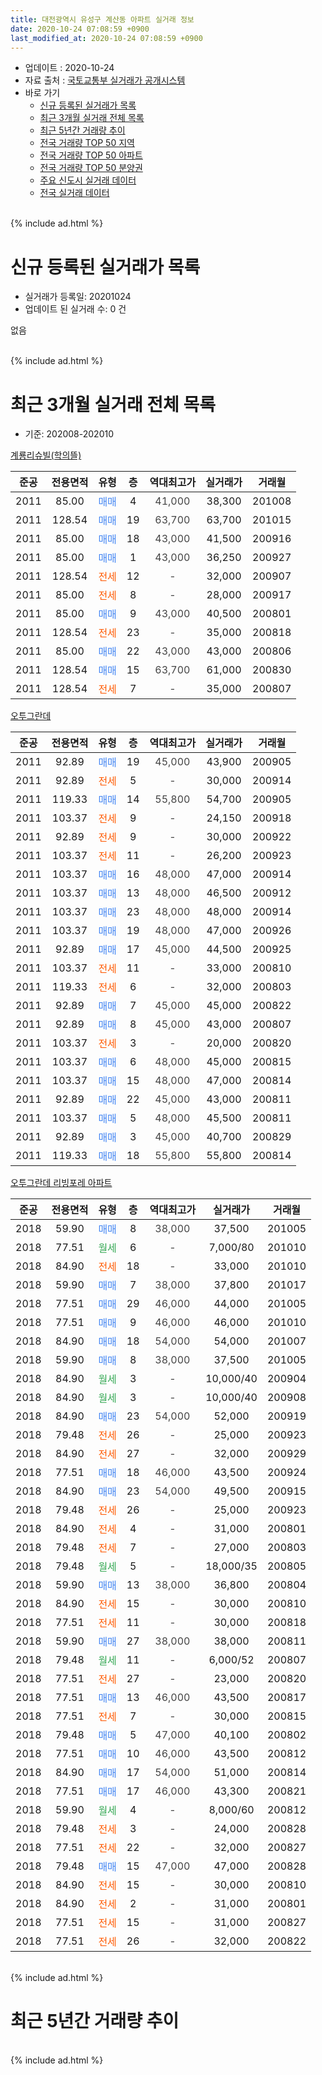 ```yaml
---
title: 대전광역시 유성구 계산동 아파트 실거래 정보
date: 2020-10-24 07:08:59 +0900
last_modified_at: 2020-10-24 07:08:59 +0900
---
```


* 업데이트 : 2020-10-24
* 자료 출처 : [국토교통부 실거래가 공개시스템](http://rt.molit.go.kr)
* 바로 가기
    * [신규 등록된 실거래가 목록](#신규-등록된-실거래가-목록)
    * [최근 3개월 실거래 전체 목록](#최근-3개월-실거래-전체-목록)
    * [최근 5년간 거래량 추이](#최근-5년간-거래량-추이)
    * [전국 거래량 TOP 50 지역](https://inasie.github.io/apt-trade-info/최근-3개월-전국에서-가장-거래가-많이-발생한-지역)
    * [전국 거래량 TOP 50 아파트](https://inasie.github.io/apt-trade-info/최근-3개월-전국에서-가장-거래가-많이-발생한-아파트)
    * [전국 거래량 TOP 50 분양권](https://inasie.github.io/apt-trade-info/최근-3개월-전국에서-가장-거래가-많이-발생한-분양권)
    * [주요 신도시 실거래 데이터](https://inasie.github.io/apt-trade-info/주요-신도시)
    * [전국 실거래 데이터](https://inasie.github.io/apt-trade-info/전국)
<br>
{% include ad.html %}
<br>

# 신규 등록된 실거래가 목록
* 실거래가 등록일: 20201024
* 업데이트 된 실거래 수: 0 건

없음

<br>
{% include ad.html %}
<br>

# 최근 3개월 실거래 전체 목록
* 기준: 202008-202010


[계룡리슈빌(학의뜰)](https://search.naver.com/search.naver?query=%EB%8C%80%EC%A0%84%EA%B4%91%EC%97%AD%EC%8B%9C+%EC%9C%A0%EC%84%B1%EA%B5%AC+%EA%B3%84%EC%82%B0%EB%8F%99+%EA%B3%84%EB%A3%A1%EB%A6%AC%EC%8A%88%EB%B9%8C%28%ED%95%99%EC%9D%98%EB%9C%B0%29)

|준공|전용면적|유형|층|역대최고가|실거래가|거래월|
|:---:|:---:|:---:|:---:|:---:|:---:|:---:|
|2011|85.00|<span style="color:#4285f3">매매</span>|4|<span style="color:#444444">41,000</span>|38,300|201008|
|2011|128.54|<span style="color:#4285f3">매매</span>|19|<span style="color:#444444">63,700</span>|63,700|201015|
|2011|85.00|<span style="color:#4285f3">매매</span>|18|<span style="color:#444444">43,000</span>|41,500|200916|
|2011|85.00|<span style="color:#4285f3">매매</span>|1|<span style="color:#444444">43,000</span>|36,250|200927|
|2011|128.54|<span style="color:#ff5a00">전세</span>|12|<span style="color:#444444">-</span>|32,000|200907|
|2011|85.00|<span style="color:#ff5a00">전세</span>|8|<span style="color:#444444">-</span>|28,000|200917|
|2011|85.00|<span style="color:#4285f3">매매</span>|9|<span style="color:#444444">43,000</span>|40,500|200801|
|2011|128.54|<span style="color:#ff5a00">전세</span>|23|<span style="color:#444444">-</span>|35,000|200818|
|2011|85.00|<span style="color:#4285f3">매매</span>|22|<span style="color:#444444">43,000</span>|43,000|200806|
|2011|128.54|<span style="color:#4285f3">매매</span>|15|<span style="color:#444444">63,700</span>|61,000|200830|
|2011|128.54|<span style="color:#ff5a00">전세</span>|7|<span style="color:#444444">-</span>|35,000|200807|

[오투그란데](https://search.naver.com/search.naver?query=%EB%8C%80%EC%A0%84%EA%B4%91%EC%97%AD%EC%8B%9C+%EC%9C%A0%EC%84%B1%EA%B5%AC+%EA%B3%84%EC%82%B0%EB%8F%99+%EC%98%A4%ED%88%AC%EA%B7%B8%EB%9E%80%EB%8D%B0)

|준공|전용면적|유형|층|역대최고가|실거래가|거래월|
|:---:|:---:|:---:|:---:|:---:|:---:|:---:|
|2011|92.89|<span style="color:#4285f3">매매</span>|19|<span style="color:#444444">45,000</span>|43,900|200905|
|2011|92.89|<span style="color:#ff5a00">전세</span>|5|<span style="color:#444444">-</span>|30,000|200914|
|2011|119.33|<span style="color:#4285f3">매매</span>|14|<span style="color:#444444">55,800</span>|54,700|200905|
|2011|103.37|<span style="color:#ff5a00">전세</span>|9|<span style="color:#444444">-</span>|24,150|200918|
|2011|92.89|<span style="color:#ff5a00">전세</span>|9|<span style="color:#444444">-</span>|30,000|200922|
|2011|103.37|<span style="color:#ff5a00">전세</span>|11|<span style="color:#444444">-</span>|26,200|200923|
|2011|103.37|<span style="color:#4285f3">매매</span>|16|<span style="color:#444444">48,000</span>|47,000|200914|
|2011|103.37|<span style="color:#4285f3">매매</span>|13|<span style="color:#444444">48,000</span>|46,500|200912|
|2011|103.37|<span style="color:#4285f3">매매</span>|23|<span style="color:#444444">48,000</span>|48,000|200914|
|2011|103.37|<span style="color:#4285f3">매매</span>|19|<span style="color:#444444">48,000</span>|47,000|200926|
|2011|92.89|<span style="color:#4285f3">매매</span>|17|<span style="color:#444444">45,000</span>|44,500|200925|
|2011|103.37|<span style="color:#ff5a00">전세</span>|11|<span style="color:#444444">-</span>|33,000|200810|
|2011|119.33|<span style="color:#ff5a00">전세</span>|6|<span style="color:#444444">-</span>|32,000|200803|
|2011|92.89|<span style="color:#4285f3">매매</span>|7|<span style="color:#444444">45,000</span>|45,000|200822|
|2011|92.89|<span style="color:#4285f3">매매</span>|8|<span style="color:#444444">45,000</span>|43,000|200807|
|2011|103.37|<span style="color:#ff5a00">전세</span>|3|<span style="color:#444444">-</span>|20,000|200820|
|2011|103.37|<span style="color:#4285f3">매매</span>|6|<span style="color:#444444">48,000</span>|45,000|200815|
|2011|103.37|<span style="color:#4285f3">매매</span>|15|<span style="color:#444444">48,000</span>|47,000|200814|
|2011|92.89|<span style="color:#4285f3">매매</span>|22|<span style="color:#444444">45,000</span>|43,000|200811|
|2011|103.37|<span style="color:#4285f3">매매</span>|5|<span style="color:#444444">48,000</span>|45,500|200811|
|2011|92.89|<span style="color:#4285f3">매매</span>|3|<span style="color:#444444">45,000</span>|40,700|200829|
|2011|119.33|<span style="color:#4285f3">매매</span>|18|<span style="color:#444444">55,800</span>|55,800|200814|

[오투그란데 리빙포레 아파트](https://search.naver.com/search.naver?query=%EB%8C%80%EC%A0%84%EA%B4%91%EC%97%AD%EC%8B%9C+%EC%9C%A0%EC%84%B1%EA%B5%AC+%EA%B3%84%EC%82%B0%EB%8F%99+%EC%98%A4%ED%88%AC%EA%B7%B8%EB%9E%80%EB%8D%B0+%EB%A6%AC%EB%B9%99%ED%8F%AC%EB%A0%88+%EC%95%84%ED%8C%8C%ED%8A%B8)

|준공|전용면적|유형|층|역대최고가|실거래가|거래월|
|:---:|:---:|:---:|:---:|:---:|:---:|:---:|
|2018|59.90|<span style="color:#4285f3">매매</span>|8|<span style="color:#444444">38,000</span>|37,500|201005|
|2018|77.51|<span style="color:#34a853">월세</span>|6|<span style="color:#444444">-</span>|7,000/80|201010|
|2018|84.90|<span style="color:#ff5a00">전세</span>|18|<span style="color:#444444">-</span>|33,000|201010|
|2018|59.90|<span style="color:#4285f3">매매</span>|7|<span style="color:#444444">38,000</span>|37,800|201017|
|2018|77.51|<span style="color:#4285f3">매매</span>|29|<span style="color:#444444">46,000</span>|44,000|201005|
|2018|77.51|<span style="color:#4285f3">매매</span>|9|<span style="color:#444444">46,000</span>|46,000|201010|
|2018|84.90|<span style="color:#4285f3">매매</span>|18|<span style="color:#444444">54,000</span>|54,000|201007|
|2018|59.90|<span style="color:#4285f3">매매</span>|8|<span style="color:#444444">38,000</span>|37,500|201005|
|2018|84.90|<span style="color:#34a853">월세</span>|3|<span style="color:#444444">-</span>|10,000/40|200904|
|2018|84.90|<span style="color:#34a853">월세</span>|3|<span style="color:#444444">-</span>|10,000/40|200908|
|2018|84.90|<span style="color:#4285f3">매매</span>|23|<span style="color:#444444">54,000</span>|52,000|200919|
|2018|79.48|<span style="color:#ff5a00">전세</span>|26|<span style="color:#444444">-</span>|25,000|200923|
|2018|84.90|<span style="color:#ff5a00">전세</span>|27|<span style="color:#444444">-</span>|32,000|200929|
|2018|77.51|<span style="color:#4285f3">매매</span>|18|<span style="color:#444444">46,000</span>|43,500|200924|
|2018|84.90|<span style="color:#4285f3">매매</span>|23|<span style="color:#444444">54,000</span>|49,500|200915|
|2018|79.48|<span style="color:#ff5a00">전세</span>|26|<span style="color:#444444">-</span>|25,000|200923|
|2018|84.90|<span style="color:#ff5a00">전세</span>|4|<span style="color:#444444">-</span>|31,000|200801|
|2018|79.48|<span style="color:#ff5a00">전세</span>|7|<span style="color:#444444">-</span>|27,000|200803|
|2018|79.48|<span style="color:#34a853">월세</span>|5|<span style="color:#444444">-</span>|18,000/35|200805|
|2018|59.90|<span style="color:#4285f3">매매</span>|13|<span style="color:#444444">38,000</span>|36,800|200804|
|2018|84.90|<span style="color:#ff5a00">전세</span>|15|<span style="color:#444444">-</span>|30,000|200810|
|2018|77.51|<span style="color:#ff5a00">전세</span>|11|<span style="color:#444444">-</span>|30,000|200818|
|2018|59.90|<span style="color:#4285f3">매매</span>|27|<span style="color:#444444">38,000</span>|38,000|200811|
|2018|79.48|<span style="color:#34a853">월세</span>|11|<span style="color:#444444">-</span>|6,000/52|200807|
|2018|77.51|<span style="color:#ff5a00">전세</span>|27|<span style="color:#444444">-</span>|23,000|200820|
|2018|77.51|<span style="color:#4285f3">매매</span>|13|<span style="color:#444444">46,000</span>|43,500|200817|
|2018|77.51|<span style="color:#ff5a00">전세</span>|7|<span style="color:#444444">-</span>|30,000|200815|
|2018|79.48|<span style="color:#4285f3">매매</span>|5|<span style="color:#444444">47,000</span>|40,100|200802|
|2018|77.51|<span style="color:#4285f3">매매</span>|10|<span style="color:#444444">46,000</span>|43,500|200812|
|2018|84.90|<span style="color:#4285f3">매매</span>|17|<span style="color:#444444">54,000</span>|51,000|200814|
|2018|77.51|<span style="color:#4285f3">매매</span>|17|<span style="color:#444444">46,000</span>|43,300|200821|
|2018|59.90|<span style="color:#34a853">월세</span>|4|<span style="color:#444444">-</span>|8,000/60|200812|
|2018|79.48|<span style="color:#ff5a00">전세</span>|3|<span style="color:#444444">-</span>|24,000|200828|
|2018|77.51|<span style="color:#ff5a00">전세</span>|22|<span style="color:#444444">-</span>|32,000|200827|
|2018|79.48|<span style="color:#4285f3">매매</span>|15|<span style="color:#444444">47,000</span>|47,000|200828|
|2018|84.90|<span style="color:#ff5a00">전세</span>|15|<span style="color:#444444">-</span>|30,000|200810|
|2018|84.90|<span style="color:#ff5a00">전세</span>|2|<span style="color:#444444">-</span>|31,000|200801|
|2018|77.51|<span style="color:#ff5a00">전세</span>|15|<span style="color:#444444">-</span>|31,000|200827|
|2018|77.51|<span style="color:#ff5a00">전세</span>|26|<span style="color:#444444">-</span>|32,000|200822|


<br>
{% include ad.html %}
<br>

# 최근 5년간 거래량 추이


<div style="width:100%;">
    <canvas id="deal_progress" height="200"></canvas>
</div>

<script>
new Chart(document.getElementById("deal_progress"), {
    type: 'line',
    data: {
        labels: ['201510','201511','201512','201601','201602','201603','201604','201605','201606','201607','201608','201609','201610','201611','201612','201701','201702','201703','201704','201705','201706','201707','201708','201709','201710','201711','201712','201801','201802','201803','201804','201805','201806','201807','201808','201809','201810','201811','201812','201901','201902','201903','201904','201905','201906','201907','201908','201909','201910','201911','201912','202001','202002','202003','202004','202005','202006','202007','202008','202009','202010'],
        datasets: [{
            label: '매매',
            pointRadius: 1,
            data: [11, 13, 12, 6, 7, 10, 18, 9, 9, 10, 10, 10, 17, 12, 12, 8, 4, 11, 3, 4, 5, 6, 14, 10, 9, 8, 8, 15, 16, 33, 22, 37, 21, 36, 50, 58, 42, 43, 17, 16, 15, 17, 22, 26, 15, 24, 26, 30, 71, 52, 26, 20, 14, 16, 13, 16, 31, 15, 19, 12, 8],
            borderColor: "rgba(255, 201, 14, 1)",
            backgroundColor: "rgba(255, 201, 14, 0.5)",
            fill: false,
            lineTension: 0
        },{
            label: '전월세',
            pointRadius: 1,
            data: [15, 17, 14, 14, 9, 8, 18, 10, 9, 10, 11, 11, 15, 7, 13, 11, 10, 9, 5, 10, 8, 4, 9, 11, 9, 7, 15, 9, 8, 18, 9, 14, 30, 34, 36, 26, 24, 11, 7, 6, 10, 7, 6, 9, 5, 10, 6, 7, 17, 13, 20, 11, 14, 10, 11, 15, 28, 27, 20, 11, 2],
            borderColor: "rgba(0, 141, 185, 1)",
            backgroundColor: "rgba(0, 141, 185, 0.5)",
            fill: false,
            lineTension: 0
        }
        ]
    },
    options: {
        responsive: true,
        title: {
            display: false
        },
        tooltips: {
            mode: 'index',
            intersect: false
        },
        hover: {
            mode: 'nearest',
            intersect: true
        },
        scales: {
            xAxes: [{
                display: true,
                scaleLabel: {
                    display: true,
                    labelString: '년/월'
                }
            }],
            yAxes: [{
                display: true,
                ticks: {
                    suggestedMin: 0,
                },
                scaleLabel: {
                    display: true,
                    labelString: '실거래 수'
                }
            }]
        }
    }
});

</script>


<br>
{% include ad.html %}
<br>


